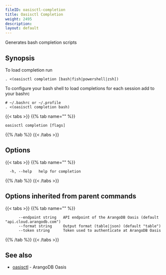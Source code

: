 ```yaml
---
fileID: oasisctl-completion
title: Oasisctl Completion
weight: 2495
description: 
layout: default
---
```

Generates bash completion scripts

## Synopsis

To load completion run

    . <(oasisctl completion [bash|fish|powershell|zsh])

To configure your bash shell to load completions for each session add to your bashrc

    # ~/.bashrc or ~/.profile
    . <(oasisctl completion bash)


{{< tabs >}}
{{% tab name="" %}}
```
oasisctl completion [flags]
```
{{% /tab %}}
{{< /tabs >}}

## Options

{{< tabs >}}
{{% tab name="" %}}
```
  -h, --help   help for completion
```
{{% /tab %}}
{{< /tabs >}}

## Options inherited from parent commands

{{< tabs >}}
{{% tab name="" %}}
```
      --endpoint string   API endpoint of the ArangoDB Oasis (default "api.cloud.arangodb.com")
      --format string     Output format (table|json) (default "table")
      --token string      Token used to authenticate at ArangoDB Oasis
```
{{% /tab %}}
{{< /tabs >}}

## See also

* [oasisctl](oasisctl-options)	 - ArangoDB Oasis

